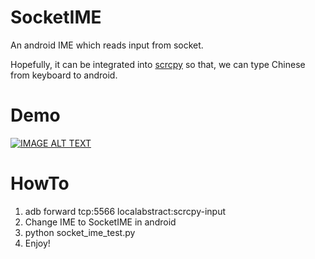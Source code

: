 # SocketIME

An android IME which reads input from socket.

Hopefully, it can be integrated into [scrcpy](https://github.com/Genymobile/scrcpy) so that, we can type Chinese from keyboard to android.

# Demo

[![IMAGE ALT TEXT](https://img.youtube.com/vi/s9LZpAnIf4A/0.jpg)](https://youtu.be/s9LZpAnIf4A "Video Title")

# HowTo

1. adb forward tcp:5566 localabstract:scrcpy-input
2. Change IME to SocketIME in android
3. python socket_ime_test.py
4. Enjoy!
